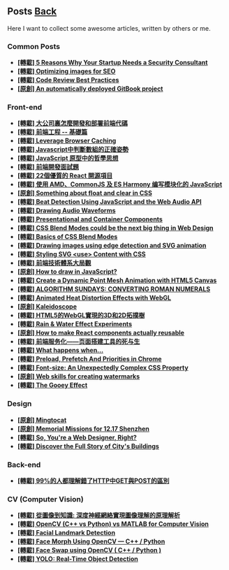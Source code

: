 ## Posts	[Back](./../README.md)

Here I want to collect some awesome articles, written by others or me.

### Common Posts

- [**\[轉載\] 5 Reasons Why Your Startup Needs a Security Consultant**](./security_consultant/security_consultant.md)
- [**\[轉載\] Optimizing images for SEO**](./optimize_image_for_seo/optimize_image_for_seo.md)
- [**\[轉載\] Code Review Best Practices**](./code_review_best_practices/code_review_best_practices.md)
- [**\[原創\] An automatically deployed GitBook project**](./auto_deployed_gitbook_projects/auto_deployed_gitbook_projects.md)

### Front-end

- [**\[轉載\] 大公司裏怎麼開發和部署前端代碼**](./frontend_code_in_big_company/frontend_code_in_big_company.md)
- [**\[轉載\] 前端工程 -- 基礎篇**](./base_frontend/base_frontend.md)
- [**\[轉載\] Leverage Browser Caching**](./leverage_browser_caching/leverage_browser_caching.md)
- [**\[轉載\] Javascript中判斷數組的正確姿勢**](./array_inference_in_javascript/array_inference_in_javascript.md)
- [**\[轉載\] JavaScript 原型中的哲學思想**](./prototype_of_javascript/prototype_of_javascript.md)
- [**\[轉載\] 前端開發面試題**](./frontend_interview/frontend_interview.md)
- [**\[轉載\] 22個優質的 React 開源項目**](./22_react_opensrc/22_react_opensrc.md)
- [**\[轉載\] 使用 AMD、CommonJS 及 ES Harmony 编写模块化的 JavaScript**](./modular_js_with_style/modular_js_with_style.md)
- [**\[原創\] Something about float and clear in CSS**](./float_clear/float_clear.md)
- [**\[轉載\] Beat Detection Using JavaScript and the Web Audio API**](./bpm_detection_with_javascript/bpm_detection_with_javascript.md)
- [**\[轉載\] Drawing Audio Waveforms**](./drawing_audio_waveforms/drawing_audio_waveforms.md)
- [**\[轉載\] Presentational and Container Components**](./presentational_and_container_components/presentational_and_container_components.md)
- [**\[轉載\] CSS Blend Modes could be the next big thing in Web Design**](./css_blend_mode/css_blend_mode.md)
- [**\[轉載\] Basics of CSS Blend Modes**](./basics_of_css_blend_mode/basics_of_css_blend_mode.md)
- [**\[轉載\] Drawing images using edge detection and SVG animation**](./draw_image_using_edge_detection_and_svg/draw_image_using_edge_detection_and_svg.md)
- [**\[轉載\] Styling SVG &lt;use&gt; Content with CSS**](./style_svg_use/style_svg_use.md)
- [**\[轉載\] 前端技術體系大局觀**](./whole_front_end/whole_front_end.md)
- [**\[原創\] How to draw in JavaScript?**](./how_to_draw/how_to_draw.md)
- [**\[轉載\] Create a Dynamic Point Mesh Animation with HTML5 Canvas**](./point_mesh/point_mesh.md)
- [**\[轉載\] ALGORITHM SUNDAYS: CONVERTING ROMAN NUMERALS**](./converting_roman_numerals/converting_roman_numerals.md)
- [**\[轉載\] Animated Heat Distortion Effects with WebGL**](./heat_distortion/heat_distortion.md)
- [**\[原創\] Kaleidoscope**](./kaleidoscope/kaleidoscope.md)
- [**\[轉載\] HTML5的WebGL實現的3D和2D拓撲樹**](./topological_webgl/topological_webgl.md)
- [**\[轉載\] Rain & Water Effect Experiments**](./rain/rain.md)
- [**\[原創\] How to make React components actually reusable**](./reusable_react_components/reusable_react_components.md)
- [**\[轉載\] 前端服务化——页面搭建工具的死与生**](./IDE/IDE.md)
- [**\[轉載\] What happens when...**](./what_happens_when/what_happens_when.md)
- [**\[轉載\] Preload, Prefetch And Priorities in Chrome**](./preload_prefetch_chrome/preload_prefetch_chrome.md)
- [**\[轉載\] Font-size: An Unexpectedly Complex CSS Property**](./complex_font_size/complex_font_size.md)
- [**\[原創\] Web skills for creating watermarks**](./create_watermarks_with_canvas/create_watermarks_with_canvas.md)
- [**\[轉載\] The Gooey Effect**](./the_gooey_effect/the_gooey_effect.md)

### Design

- [**\[原創\] Mingtocat**](./mingtocat/mingtocat.md)
- [**\[原創\] Memorial Missions for 12.17 Shenzhen**](./1217_mission_of_shenzhen/1217_mission_of_shenzhen.md)
- [**\[轉載\] So, You're a Web Designer, Right?**](./so_a_web_designer/so_a_web_designer.md)
- [**\[轉載\] Discover the Full Story of City's Buildings**](./discover_city/discover_city.md)

### Back-end

- [**\[轉載\] 99%的人都理解錯了HTTP中GET與POST的區別**](./http_and_get/http_and_get.md)

### CV (Computer Vision)

- [**\[轉載\] 從圖像到知識: 深度神經網絡實現圖像理解的原理解析**](./dnn_2_image/dnn_2_image.md)
- [**\[轉載\] OpenCV (C++ vs Python) vs MATLAB for Computer Vision**](./opencv_vs_matlab/opencv_vs_matlab.md)
- [**\[轉載\] Facial Landmark Detection**](./facial_landmark/facial_landmark.md)
- [**\[轉載\] Face Morph Using OpenCV — C++ / Python**](./face_morph/face_morph.md)
- [**\[轉載\] Face Swap using OpenCV ( C++ / Python )**](./face_swap/face_swap.md)
- [**\[轉載\] YOLO: Real-Time Object Detection**](./yolo/yolo.md)
